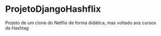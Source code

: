 # ProjetoDjangoHashflix
Projeto de um clone do Netflix de forma didática, mas voltado aos cursos da Hashtag
